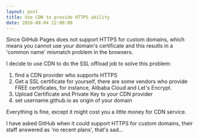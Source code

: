 ```yaml
---
layout: post
title: Use CDN to provide HTTPS ability
date: 2016-08-04 22:00:00
---
```


Since GitHub Pages does not support HTTPS for custom domains, which means you cannot use your domain's certificate and this resutls in a 'common name' mismatch problem in the browsers.

I decide to use CDN to do the SSL offload job to solve this problem:

1. find a CDN provider who supports HTTPS
2. Get a SSL certificate for yourself, there are some vendors who provide FREE certificates, for instance, Alibaba Cloud and Let's Encrypt.
3. Upload Certificate and Private Key to your CDN provider
4. set username.github.io as origin of your domain

Everything is fine, except it might cost you a little money for CDN service.

I have asked GitHub when it could support HTTPS for custom domains, their staff answered as 'no recent plans', that's sad...
